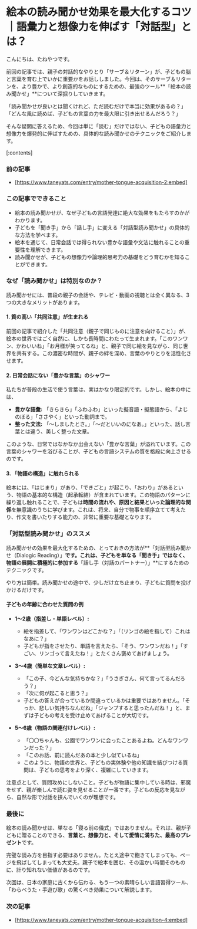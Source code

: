 # 絵本の読み聞かせ効果を最大化するコツ｜語彙力と想像力を伸ばす「対話型」とは？
こんにちは、たねやつです。

前回の記事では、親子の対話的なやりとり「サーブ＆リターン」が、子どもの脳と言葉を育む上でいかに重要かをお話ししました。今回は、そのサーブ＆リターンを、より豊かで、より創造的なものにするための、最強のツール**「絵本の読み聞かせ」**について深掘りしていきます。

「読み聞かせが良いとは聞くけれど、ただ読むだけで本当に効果があるの？」
「どんな風に読めば、子どもの言葉の力を最大限に引き出せるんだろう？」

そんな疑問に答えるため、今回は単に「読む」だけではない、子どもの語彙力と想像力を爆発的に伸ばすための、具体的な読み聞かせのテクニックをご紹介します。

[:contents]

### 前の記事
- [https://www.taneyats.com/entry/mother-tongue-acquisition-2:embed]

### この記事でできること
- 絵本の読み聞かせが、なぜ子どもの言語発達に絶大な効果をもたらすのかがわかります。
- 子どもを「聞き手」から「話し手」に変える「対話型読み聞かせ」の具体的な方法を学べます。
- 絵本を通じて、日常会話では得られない豊かな語彙や文法に触れることの重要性を理解できます。
- 読み聞かせが、子どもの想像力や論理的思考力の基礎をどう育むかを知ることができます。

### なぜ「読み聞かせ」は特別なのか？
読み聞かせには、普段の親子の会話や、テレビ・動画の視聴とは全く異なる、3つの大きなメリットがあります。

#### 1. 質の高い「共同注意」が生まれる
前回の記事で紹介した「共同注意（親子で同じものに注意を向けること）」が、絵本の世界ではごく自然に、しかも長時間にわたって生まれます。「このワンワン、かわいいね」「お月様が笑ってるね」と、親子で同じ絵を見ながら、同じ世界を共有する。この濃密な時間が、親子の絆を深め、言葉のやりとりを活性化させます。

#### 2. 日常会話にない「豊かな言葉」のシャワー
私たちが普段の生活で使う言葉は、実はかなり限定的です。しかし、絵本の中には、
- **豊かな語彙:** 「きらきら」「ふわふわ」といった擬音語・擬態語から、「よじのぼる」「ささやく」といった動詞まで。
- **整った文法:** 「〜しましたとさ。」「〜だといいのになあ。」といった、話し言葉とは違う、美しく整った文章。

このような、日常ではなかなか出会えない「豊かな言葉」が溢れています。この言葉のシャワーを浴びることが、子どもの言語システムの質を格段に向上させるのです。

#### 3. 「物語の構造」に触れられる
絵本には、「はじまり」があり、「できごと」が起こり、「おわり」があるという、物語の基本的な構造（起承転結）が含まれています。この物語のパターンに繰り返し触れることで、子どもは**時間の流れや、原因と結果といった論理的な関係**を無意識のうちに学びます。これは、将来、自分で物事を順序立てて考えたり、作文を書いたりする能力の、非常に重要な基礎となります。

### 「対話型読み聞かせ」のススメ
読み聞かせの効果を最大化するための、とっておきの方法が**「対話型読み聞かせ（Dialogic Reading）」**です。これは、子どもを単なる「聞き手」ではなく、物語の展開に積極的に参加する**「話し手（対話のパートナー）」**にするためのテクニックです。

やり方は簡単。読み聞かせの途中で、少しだけ立ち止まり、子どもに質問を投げかけるだけです。

#### 子どもの年齢に合わせた質問の例
- **1〜2歳（指差し・単語レベル）:**
  - 絵を指差して、「ワンワンはどこかな？」「（リンゴの絵を指して）これはなあに？」
  - 子どもが指をさせたり、単語を言えたら、「そう、ワンワンだね！」「すごい、リンゴって言えたね！」とたくさん褒めてあげましょう。

- **3〜4歳（簡単な文章レベル）:**
  - 「この子、今どんな気持ちかな？」「うさぎさん、何て言ってるんだろう？」
  - 「次に何が起こると思う？」
  - 子どもの答えが合っているか間違っているかは重要ではありません。「そっか、悲しい気持ちなんだね」「ジャンプすると思ったんだね！」と、まずは子どもの考えを受け止めてあげることが大切です。

- **5〜6歳（物語の関連付けレベル）:**
  - 「〇〇ちゃんも、公園でワンワンに会ったことあるよね。どんなワンワンだった？」
  - 「このお話、前に読んだあの本と少し似ているね」
  - このように、物語の世界と、子どもの実体験や他の知識を結びつける質問は、子どもの思考をより深く、複雑にしていきます。

<div class="div-warning">
  注意点として、質問攻めにしないこと。子どもが物語に集中している時は、邪魔をせず、親が楽しんで読む姿を見せることが一番です。子どもの反応を見ながら、自然な形で対話を挟んでいくのが理想です。
</div>

### 最後に
絵本の読み聞かせは、単なる「寝る前の儀式」ではありません。それは、親が子どもに贈ることのできる、**言葉と、想像力と、そして愛情に満ちた、最高のプレゼント**です。

完璧な読み方を目指す必要はありません。たとえ途中で飽きてしまっても、ページを飛ばしてしまっても大丈夫。親子で絵本を囲む、その温かい時間そのものに、計り知れない価値があるのです。

次回は、日本の家庭に古くから伝わる、もう一つの素晴らしい言語習得ツール、「わらべうた・手遊び歌」の驚くべき効果について解説します。

### 次の記事
- [https://www.taneyats.com/entry/mother-tongue-acquisition-4:embed]
